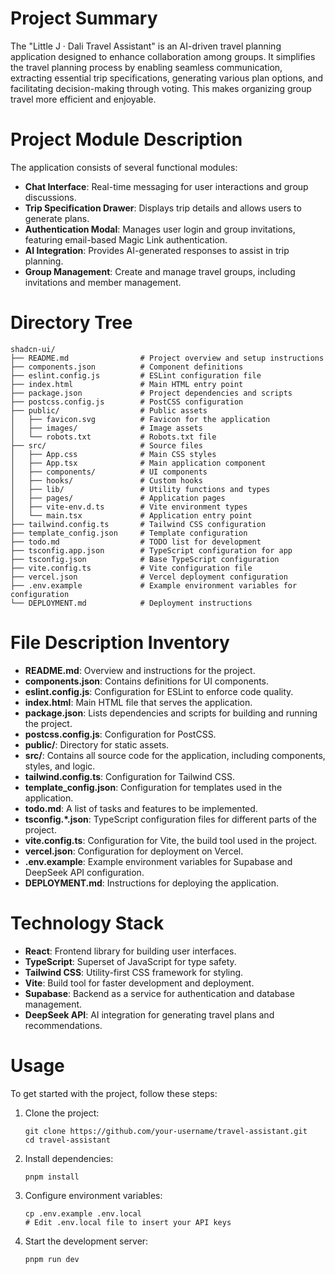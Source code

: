# Project Summary
The "Little J · Dali Travel Assistant" is an AI-driven travel planning application designed to enhance collaboration among groups. It simplifies the travel planning process by enabling seamless communication, extracting essential trip specifications, generating various plan options, and facilitating decision-making through voting. This makes organizing group travel more efficient and enjoyable.

# Project Module Description
The application consists of several functional modules:
- **Chat Interface**: Real-time messaging for user interactions and group discussions.
- **Trip Specification Drawer**: Displays trip details and allows users to generate plans.
- **Authentication Modal**: Manages user login and group invitations, featuring email-based Magic Link authentication.
- **AI Integration**: Provides AI-generated responses to assist in trip planning.
- **Group Management**: Create and manage travel groups, including invitations and member management.

# Directory Tree
```
shadcn-ui/
├── README.md                # Project overview and setup instructions
├── components.json          # Component definitions
├── eslint.config.js         # ESLint configuration file
├── index.html               # Main HTML entry point
├── package.json             # Project dependencies and scripts
├── postcss.config.js        # PostCSS configuration
├── public/                  # Public assets
│   ├── favicon.svg          # Favicon for the application
│   ├── images/              # Image assets
│   └── robots.txt           # Robots.txt file
├── src/                     # Source files
│   ├── App.css              # Main CSS styles
│   ├── App.tsx              # Main application component
│   ├── components/          # UI components
│   ├── hooks/               # Custom hooks
│   ├── lib/                 # Utility functions and types
│   ├── pages/               # Application pages
│   ├── vite-env.d.ts        # Vite environment types
│   └── main.tsx             # Application entry point
├── tailwind.config.ts       # Tailwind CSS configuration
├── template_config.json     # Template configuration
├── todo.md                  # TODO list for development
├── tsconfig.app.json        # TypeScript configuration for app
├── tsconfig.json            # Base TypeScript configuration
├── vite.config.ts           # Vite configuration file
├── vercel.json              # Vercel deployment configuration
├── .env.example             # Example environment variables for configuration
└── DEPLOYMENT.md            # Deployment instructions
```

# File Description Inventory
- **README.md**: Overview and instructions for the project.
- **components.json**: Contains definitions for UI components.
- **eslint.config.js**: Configuration for ESLint to enforce code quality.
- **index.html**: Main HTML file that serves the application.
- **package.json**: Lists dependencies and scripts for building and running the project.
- **postcss.config.js**: Configuration for PostCSS.
- **public/**: Directory for static assets.
- **src/**: Contains all source code for the application, including components, styles, and logic.
- **tailwind.config.ts**: Configuration for Tailwind CSS.
- **template_config.json**: Configuration for templates used in the application.
- **todo.md**: A list of tasks and features to be implemented.
- **tsconfig.*.json**: TypeScript configuration files for different parts of the project.
- **vite.config.ts**: Configuration for Vite, the build tool used in the project.
- **vercel.json**: Configuration for deployment on Vercel.
- **.env.example**: Example environment variables for Supabase and DeepSeek API configuration.
- **DEPLOYMENT.md**: Instructions for deploying the application.

# Technology Stack
- **React**: Frontend library for building user interfaces.
- **TypeScript**: Superset of JavaScript for type safety.
- **Tailwind CSS**: Utility-first CSS framework for styling.
- **Vite**: Build tool for faster development and deployment.
- **Supabase**: Backend as a service for authentication and database management.
- **DeepSeek API**: AI integration for generating travel plans and recommendations.

# Usage
To get started with the project, follow these steps:
1. Clone the project:
   ```
   git clone https://github.com/your-username/travel-assistant.git
   cd travel-assistant
   ```
2. Install dependencies:
   ```
   pnpm install
   ```
3. Configure environment variables:
   ```
   cp .env.example .env.local
   # Edit .env.local file to insert your API keys
   ```
4. Start the development server:
   ```
   pnpm run dev
   ```
